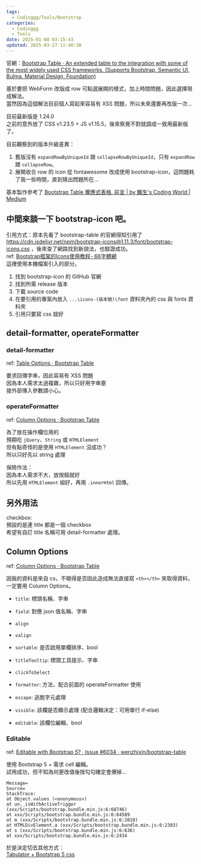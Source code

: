 ```yaml
---
tags:
  - Codinggg/Tools/Bootstrap
categories:
  - Codinggg
  - Tools
date: 2025-01-08 03:15:43
updated: 2025-03-27 11:40:38
---
```


官網：[Bootstrap Table · An extended table to the integration with some of the most widely used CSS frameworks. (Supports Bootstrap, Semantic UI, Bulma, Material Design, Foundation)](https://bootstrap-table.com/)

基於要把 WebForm 改版成 row 可點選展開的樣式，加上時間問題，因此選擇現成解法。  
當然因為這個解法目前個人寫起來容易有 XSS 問題，所以未來還要再改版一次...

目前最新版是 1.24.0  
之前的意外放了 CSS v1.23.5 + JS v1.15.5，後來察覺不對就調成一致用最新版了。

目前觀察到的版本升級差異：  
1. 舊版沒有 `expandRowByUniqueId` 跟 `collapseRowByUniqueId`，只有 `expandRow` 跟 `collapseRow`。  
2. 展開收合 row 的 icon 從 fontawesome 改成使用 bootstrap-icon，這問題耗了我一些時間，直到猜出問題所在...

基本製作參考了 [Bootstrap Table 響應式表格. 前言 | by 鯫生's Coding World | Medium](https://timchen0607.medium.com/bootstrap-table-%E9%9F%BF%E6%87%89%E5%BC%8F%E8%A1%A8%E6%A0%BC-9f6bb11fc5bc)


## 中間來談一下 bootstrap-icon 吧。

引用方式：原本先看了 bootstrap-table 的官網得知引用了 https://cdn.jsdelivr.net/npm/bootstrap-icons@1.11.3/font/bootstrap-icons.css ，後來查了網路找到新說法，也驗證成功。  
ref: [Bootstrap框架的Icons使用教程- 66字體網](http://www.ziti66.com/net/html/68.html)  
這裡使用本機檔案引入的部分。  

1. 找到 bootstrap-icon 的 GitHub 官網  
2. 找到所需 release 版本  
3. 下載 source code  
4. 在要引用的專案內放入 `...\icons-(版本號)\font` 資料夾內的 css 與 fonts 資料夾  
5. 引用只要寫 css 就好



## detail-formatter, operateFormatter

### detail-formatter

ref: [Table Options · Bootstrap Table](https://bootstrap-table.com/docs/api/table-options/#detailformatter)

要求回傳字串，因此容易有 XSS 問題  
因為本人需求太過複雜，所以只好用字串塞  
接外部傳入參數請小心。

### operateFormatter

ref: [Column Options · Bootstrap Table](https://bootstrap-table.com/docs/api/column-options/#formatter)

為了放在操作欄位用的  
預期吃 `jQuery`、`String` 或 `HTMLElement`  
但有點奇怪的是使用 `HTMLElement` 沒成功？  
所以只好先以 string 處理  

保險作法：  
因為本人需求不大，放按鈕就好  
所以先用 `HTMLElement` 組好，再用 `.innerHtml` 回傳。

## 另外用法

checkbox:  
預設的是連 title 都是一個 checkbox  
希望有自訂 title 名稱可用 detail-formatter 處理。


## Column Options

ref: [Column Options · Bootstrap Table](https://bootstrap-table.com/docs/api/column-options/)

因我的資料是來自 cs，不曉得是否因此造成無法直接寫 `<th></th>` 來取得資料，一定要用 Column Options。  

- `title`: 標頭名稱、字串
- `field`: 對應 json 值名稱、字串
- `align`
- `valign`
- `sortable`: 是否啟用單欄排序、bool  

- `titleTooltip`: 標頭工具提示、字串
- `clickToSelect`
- `formatter`: 方法，配合前面的 operateFormatter 使用
- `escape`: 逃脫字元處理
- `visible`: 該欄是否顯示處理 (配合邏輯決定：可用單行 if-else)

- `editable`: 該欄位編輯、bool


### Editable

ref: [Editable with Bootstrap 5? · Issue #6034 · wenzhixin/bootstrap-table](https://github.com/wenzhixin/bootstrap-table/issues/6034)

使用 Bootstrap 5 + 需求 cell 編輯。  
試用成功，但不知為何更改值後按勾勾確定會爆掉...

```
Message= 
Source= 
StackTrace: 
at Object.values (<anonymous>) 
at un._isWithActiveTrigger (xxx/Scripts/bootstrap.bundle.min.js:6:68746) 
at xxx/Scripts/bootstrap.bundle.min.js:6:64589 
at m (xxx/Scripts/bootstrap.bundle.min.js:6:2010) 
at HTMLDivElement.a (xxx/Scripts/bootstrap.bundle.min.js:6:2383) 
at s (xxx/Scripts/bootstrap.bundle.min.js:6:636) 
at xxx/Scripts/bootstrap.bundle.min.js:6:2434
```

於是決定切去其他方式：  
[Tabulator + Bootstrap 5 css](Tabulator%20+%20Bootstrap%205%20css.md)